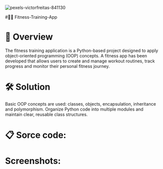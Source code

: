 ![pexels-victorfreitas-841130](https://github.com/user-attachments/assets/1a160fa1-18f9-4489-a7d1-ff1b18569677)


#🏋️‍♂️ Fitness-Training-App

# 🚀 Overview
The fitness training application is a Python-based project designed to apply object-oriented programming (OOP) concepts. A fitness app has been developed that allows users to create and manage workout routines, track progress and monitor their personal fitness journey.

# 🛠️ Solution
Basic OOP concepts are used: classes, objects, encapsulation, inheritance and polymorphism. Organize Python code into multiple modules and maintain clear, reusable class structures.

# 📋 Sorce code:


# Screenshots:
